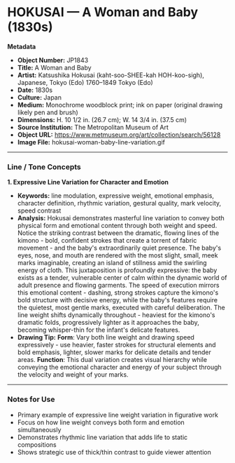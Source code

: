 # HOKUSAI — A Woman and Baby (1830s)

**Metadata**  
- **Object Number:** JP1843  
- **Title:** A Woman and Baby  
- **Artist:** Katsushika Hokusai (kaht-soo-SHEE-kah HOH-koo-sigh), Japanese, Tokyo (Edo) 1760–1849 Tokyo (Edo)  
- **Date:** 1830s  
- **Culture:** Japan  
- **Medium:** Monochrome woodblock print; ink on paper (original drawing likely pen and brush)  
- **Dimensions:** H. 10 1/2 in. (26.7 cm); W. 14 3/4 in. (37.5 cm)  
- **Source Institution:** The Metropolitan Museum of Art  
- **Object URL:** https://www.metmuseum.org/art/collection/search/56128  
- **Image File:** hokusai-woman-baby-line-variation.gif  

---

### Line / Tone Concepts

**1. Expressive Line Variation for Character and Emotion**  
- **Keywords:** line modulation, expressive weight, emotional emphasis, character definition, rhythmic variation, gestural quality, mark velocity, speed contrast  
- **Analysis:** Hokusai demonstrates masterful line variation to convey both physical form and emotional content through both weight and speed. Notice the striking contrast between the dramatic, flowing lines of the kimono - bold, confident strokes that create a torrent of fabric movement - and the baby's extraordinarily quiet presence. The baby's eyes, nose, and mouth are rendered with the most slight, small, meek marks imaginable, creating an island of stillness amid the swirling energy of cloth. This juxtaposition is profoundly expressive: the baby exists as a tender, vulnerable center of calm within the dynamic world of adult presence and flowing garments. The speed of execution mirrors this emotional content - dashing, strong strokes capture the kimono's bold structure with decisive energy, while the baby's features require the quietest, most gentle marks, executed with careful deliberation. The line weight shifts dynamically throughout - heaviest for the kimono's dramatic folds, progressively lighter as it approaches the baby, becoming whisper-thin for the infant's delicate features.  
- **Drawing Tip:** **Form**: Vary both line weight and drawing speed expressively - use heavier, faster strokes for structural elements and bold emphasis, lighter, slower marks for delicate details and tender areas. **Function**: This dual variation creates visual hierarchy while conveying the emotional character and energy of your subject through the velocity and weight of your marks.  

---

### Notes for Use
- Primary example of expressive line weight variation in figurative work
- Focus on how line weight conveys both form and emotion simultaneously
- Demonstrates rhythmic line variation that adds life to static compositions
- Shows strategic use of thick/thin contrast to guide viewer attention
